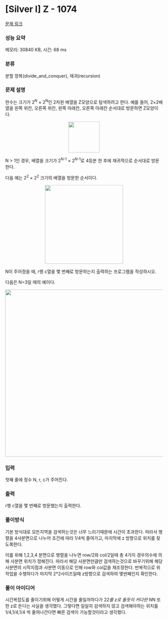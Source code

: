# [Silver I] Z - 1074 

[문제 링크](https://www.acmicpc.net/problem/1074) 

### 성능 요약

메모리: 30840 KB, 시간: 68 ms

### 분류

분할 정복(divide_and_conquer), 재귀(recursion)

### 문제 설명

<p>한수는 크기가 2<sup>N</sup> × 2<sup>N</sup>인 2차원 배열을 Z모양으로 탐색하려고 한다. 예를 들어, 2×2배열을 왼쪽 위칸, 오른쪽 위칸, 왼쪽 아래칸, 오른쪽 아래칸 순서대로 방문하면 Z모양이다.</p>

<p style="text-align:center"><img alt="" src="https://upload.acmicpc.net/21c73b56-5a91-43aa-b71f-9b74925c0adc/-/preview/" style="width: 100px; height: 99px;"></p>

<p>N > 1인 경우, 배열을 크기가 2<sup>N-1</sup> × 2<sup>N-1</sup>로 4등분 한 후에 재귀적으로 순서대로 방문한다.</p>

<p>다음 예는 2<sup>2</sup> × 2<sup>2</sup> 크기의 배열을 방문한 순서이다.</p>

<p style="text-align:center"><img alt="" src="https://upload.acmicpc.net/adc7cfae-e84d-4d5c-af8e-ee011f8fff8f/-/preview/" style="width: 250px; height: 252px;"></p>

<p>N이 주어졌을 때, r행 c열을 몇 번째로 방문하는지 출력하는 프로그램을 작성하시오.</p>

<p>다음은 N=3일 때의 예이다.</p>

<p style="text-align:center"><img alt="" src="https://upload.acmicpc.net/d3e84bb7-9424-4764-ad3a-811e7fcbd53f/-/preview/" style="width: 533px; height: 535px;"></p>

### 입력 

 <p>첫째 줄에 정수 N, r, c가 주어진다.</p>

### 출력 

 <p>r행 c열을 몇 번째로 방문했는지 출력한다.</p>


### 풀이방식
기본 방식대로 모든지역을 검색하는것은 너무 느리기때문에 시간이 초과한다.
따라서 행렬을 4사분면으로 나누어 조건에 따라 1/4씩 줄여가고, 마지막에 z 방향으로 위치를 찾도록한다.

이를 위해 1,2,3,4 분면으로 행렬을 나누면 row/2와 col/2일때 총 4가지 경우의수에 의해 사분면 위치가 정해진다.
따라서 해당 사분면만큼만 검색하는것으로 바꾸기위해 해당 사분면의 시작지점과 사분면 이동으로 인해 row와 col값을 재조정한다.
반복적으로 위 작업을 수행하다가 마지막 2*2사이즈일때 z방향으로 검색하여 몇번째인지 확인한다.


### 풀이 아이디어
시간복잡도를 줄이기위해 어떻게 시간을 줄일까하다가 2*2를 z로 돌듯이 커다란 N*N 또한 z로 돈다는 사실을 생각했다.
그렇다면 일일히 검색하지 않고 검색해야하는 위치를 1/4,1/4,1/4 씩 줄여나간다면 빠른 검색이 가능할것이라고 생각했다.

